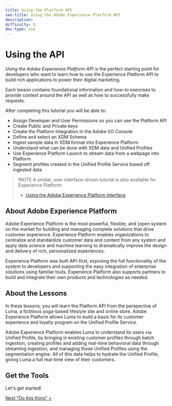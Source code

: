 ```yaml
---
title: Using the Platform API
seo-title: Using the Adobe Experience Platform API
description: 
difficulty: 5
doc-type: use
---
```


# Using the API

_Using the Adobe Experience Platform API_ is the perfect starting point for developers who want to learn how to use the Experience Platform API to build rich applications to power their digital marketing.

Each lesson contains foundational information and how-to exercises to provide context around the API as well as how to successfully make requests.

After completing this tutorial you will be able to:

* Assign Developer and User Permissions so you can use the Platform API
* Create Public and Private keys
* Create the Platform Integration in the Adobe I/O Console
* Define and select an XDM Schema
* Ingest sample data in XDM format into Experience Platform
* Understand what can be done with XDM data and Unified Profiles
* Use Experience Platform Launch to stream data from a webpage into Platform
* Segment profiles created in the Unified Profile Service based off ingested data

>!NOTE
> A similar, user interface-driven tutorial is also available for Experience Platform:
>
> * [Using the Adobe Experience Platform Interface](#)

## About Adobe Experience Platform

Adobe Experience Platform is the most powerful, flexible, and ]open system on the market for building and managing complete solutions that drive customer experience. Experience Platform enables organizations to centralize and standardize customer data and content from any system and apply data science and machine learning to dramatically improve the design and delivery of rich, personalized experiences.

Experience Platform was built API-first, exposing the full functionality of the system to developers and supporting the easy integration of enterprise solutions using familiar tools. Experience Platform also supports partners to build and integrate their own products and technologies as needed.

## About the Lessons

In these lessons, you will learn the Platform API from the perspective of Luma, a fictitious yoga-based lifestyle site and online store. Adobe Experience Platform allows Luma to build a basis for its customer experience and loyalty program on the Unified Profile Service.

Adobe Experience Platform enables Luma to understand its users via Unified Profile, by bringing in existing customer profiles through batch ingestion, creating profiles and adding real-time behavioral data through streaming ingestion, and managing those Unified Profiles using the segmentation engine. All of this data helps to hydrate the Unified Profile, giving Luma a full real-time view of their customers.

## Get the Tools

Let's get started!

[Next "Do this thing" >](#)
